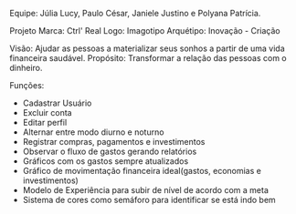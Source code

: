 Equipe: Júlia Lucy, Paulo César, Janiele Justino e Polyana Patrícia.

Projeto
Marca: Ctrl' Real
Logo: Imagotipo
Arquétipo: Inovação - Criação

Visão:
Ajudar as pessoas a materializar seus sonhos a partir de uma vida financeira saudável.
Propósito: 
Transformar a relação das pessoas com o dinheiro.

Funções:
- Cadastrar Usuário
- Excluir conta
- Editar perfil
- Alternar entre modo diurno e noturno
- Registrar compras, pagamentos e investimentos
- Observar o fluxo de gastos gerando relatórios
- Gráficos com os gastos sempre atualizados
- Gráfico de movimentação financeira ideal(gastos, economias e investimentos)
- Modelo de Experiência para subir de nível de acordo com a meta
- Sistema de cores como semáforo para identificar se está indo bem
